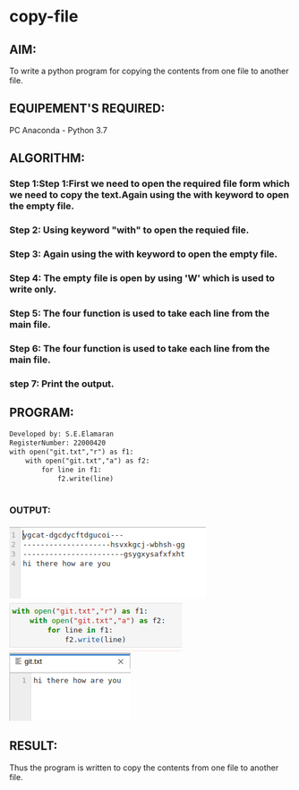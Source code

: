 # copy-file
## AIM:
To write a python program for copying the contents from one file to another file.
## EQUIPEMENT'S REQUIRED: 
PC
Anaconda - Python 3.7
## ALGORITHM: 
### Step 1:Step 1:First we need to open the required file form which we need to copy the text.Again using the with keyword to open the empty file.
### Step 2: Using keyword "with" to open the requied file.
### Step 3: Again using the with keyword to open the empty file.
### Step 4: The empty file is open by using 'W' which is used to write only.
### Step 5: The four function is used to take each line from the main file.
### Step 6: The four function is used to take each line from the main file.
### step 7: Print the output.


## PROGRAM:
```To write a program for copying the contents from one file to another file.
Developed by: S.E.Elamaran
RegisterNumber: 22000420
with open("git.txt","r") as f1:
    with open("git.txt","a") as f2:
        for line in f1:
            f2.write(line)
            
```            

### OUTPUT:
![Output](20d.png)
![Output](copy1.png)
![Output](22d.png)

## RESULT:
Thus the program is written to copy the contents from one file to another file.